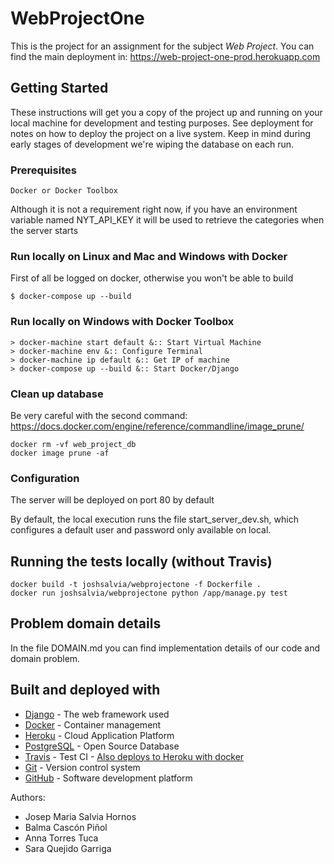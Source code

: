 # WebProjectOne

This is the project for an assignment for the subject *Web Project*. You can find the main deployment in: https://web-project-one-prod.herokuapp.com

## Getting Started

These instructions will get you a copy of the project up and running on your local machine for development and testing purposes. See deployment for notes on how to deploy the project on a live system. Keep in mind during early stages of development we're wiping the database on each run.

### Prerequisites

```
Docker or Docker Toolbox
```
Although it is not a requirement right now, if you have an environment variable named NYT_API_KEY it will be used to retrieve the categories when the server starts

### Run locally on Linux and Mac and Windows with Docker

First of all be logged on docker, otherwise you won't be able to build

```
$ docker-compose up --build
```

### Run locally on Windows with Docker Toolbox

```
> docker-machine start default &:: Start Virtual Machine
> docker-machine env &:: Configure Terminal
> docker-machine ip default &:: Get IP of machine
> docker-compose up --build &:: Start Docker/Django
```

### Clean up database

Be very careful with the second command: https://docs.docker.com/engine/reference/commandline/image_prune/

```
docker rm -vf web_project_db
docker image prune -af
```

### Configuration

The server will be deployed on port 80 by default

By default, the local execution runs the file start_server_dev.sh, which configures a default user and password only available on local.

## Running the tests locally (without Travis)

```
docker build -t joshsalvia/webprojectone -f Dockerfile .
docker run joshsalvia/webprojectone python /app/manage.py test
```

## Problem domain details

In the file DOMAIN.md you can find implementation details of our code and domain problem.

## Built and deployed with

* [Django](https://www.djangoproject.com/) - The web framework used
* [Docker](https://www.docker.com/) - Container management
* [Heroku](https://www.heroku.com/) - Cloud Application Platform
* [PostgreSQL](https://www.postgresql.org/) - Open Source Database
* [Travis](https://travis-ci.org/) - Test CI - [Also deploys to Heroku with docker](https://travis-ci.org/github/josalhor/WebProjectOne/builds/668481240#L398)
* [Git](https://git-scm.com/) - Version control system
* [GitHub](https://github.com/) - Software development platform

Authors:
- Josep Maria Salvia Hornos
- Balma Cascón Piñol
- Anna Torres Tuca
- Sara Quejido Garriga

